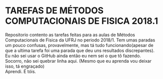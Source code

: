 # TAREFAS DE MÉTODOS COMPUTACIONAIS DE FISICA 2018.1
Repositorio contento as tarefas feitas para as aulas de Métodos Computacionais de Fisica da UFRJ no periodo 2018/1.
Tem umas paradas um pouco confusas, provavelmente, mas tá tudo funcionando(apesar de que a ultima tarefa foi uma parada que deu uns resultados discrepantes).
Eu não sei usar o GitHub ainda então eu nem sei o que tô fazendo. <br />
Socorro, não sei quebrar linha aqui. (Mesmo que eu aprenda vou deixar isso, tá engraçado)<br />
Aprendi. É tóis.
